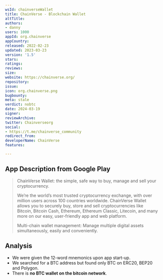 ```yaml
---
wsId: chainverseWallet
title: ChainVerse - Blockchain Wallet
altTitle: 
authors:
- danny
users: 1000
appId: org.chainverse
appCountry: 
released: 2022-02-23
updated: 2023-03-23
version: '1.5'
stars: 
ratings: 
reviews: 
size: 
website: https://chainverse.org/
repository: 
issue: 
icon: org.chainverse.png
bugbounty: 
meta: stale
verdict: nobtc
date: 2024-03-19
signer: 
reviewArchive: 
twitter: Chainverseorg
social:
- https://t.me/chainverse_community
redirect_from: 
developerName: ChainVerse
features: 

---
```


## App Description from Google Play

  > ChainVerse Wallet: the simple, safe way to buy, manage and sell your cryptocurrency.
  >
  > We’re the world’s most trusted cryptocurrency exchange, with over million users across 100 countries worldwide. ChainVerse Wallet allows you to securely buy, store and sell cryptocurrencies like Bitcoin, Bitcoin Cash, Ethereum, Ethereum Classic, Litecoin, and many more on our easy, user-friendly app and web platform.
  >
  > Multi-chain wallet management: Manage multiple digital assets simultaneously, easily and conveniently.

## Analysis 

- We were given the 12-word mnemonics upon app start-up.
- We searched for a BTC address but found only BTC on ERC20, BEP20 and Polygon. 
- There is **no BTC wallet on the bitcoin network**.